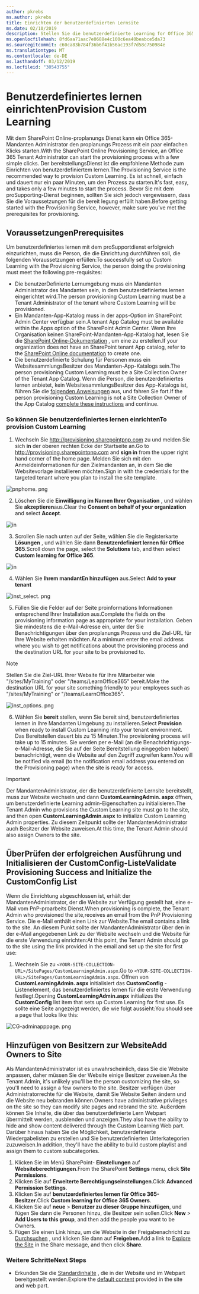 ```yaml
---
author: pkrebs
ms.author: pkrebs
title: Einrichten der benutzerdefinierten Lernsite
ms.date: 02/10/2019
description: Stellen Sie die benutzerdefinierte Learning for Office 365-Website über das SharePoint-bereitstellungsModul zur Verfügung.
ms.openlocfilehash: 8fd6aa71aac7e0688e4c100c6ea40beabce5da73
ms.sourcegitcommit: c60ca83b784f36b6f41b56ac193f7d58c750984e
ms.translationtype: MT
ms.contentlocale: de-DE
ms.lasthandoff: 03/12/2019
ms.locfileid: "30543755"
---
```

# <a name="provision-custom-learning"></a><span data-ttu-id="85423-103">Benutzerdefiniertes lernen einrichten</span><span class="sxs-lookup"><span data-stu-id="85423-103">Provision Custom Learning</span></span> 

<span data-ttu-id="85423-104">Mit dem SharePoint Online-proplanungs Dienst kann ein Office 365-Mandanten Administrator den proplanungs Prozess mit ein paar einfachen Klicks starten.</span><span class="sxs-lookup"><span data-stu-id="85423-104">With the SharePoint Online Provisioning Service, an Office 365 Tenant Administrator can start the provisioning process with a few simple clicks.</span></span> <span data-ttu-id="85423-105">Der bereitstellungsDienst ist die empfohlene Methode zum Einrichten von benutzerdefiniertem lernen.</span><span class="sxs-lookup"><span data-stu-id="85423-105">The Provisioning Service is the recommended way to provision Custom Learning.</span></span> <span data-ttu-id="85423-106">Es ist schnell, einfach und dauert nur ein paar Minuten, um den Prozess zu starten.</span><span class="sxs-lookup"><span data-stu-id="85423-106">It's fast, easy, and takes only a few minutes to start the process.</span></span> <span data-ttu-id="85423-107">Bevor Sie mit dem proSupporting-Dienst beginnen, sollten Sie sich jedoch vergewissern, dass Sie die Voraussetzungen für die bereit legung erfüllt haben.</span><span class="sxs-lookup"><span data-stu-id="85423-107">Before getting started with the Provisioning Service, however, make sure you've met the prerequisites for provisioning.</span></span>

## <a name="prerequisites"></a><span data-ttu-id="85423-108">Voraussetzungen</span><span class="sxs-lookup"><span data-stu-id="85423-108">Prerequisites</span></span>
 
<span data-ttu-id="85423-109">Um benutzerdefiniertes lernen mit dem proSupportdienst erfolgreich einzurichten, muss die Person, die die Einrichtung durchführen soll, die folgenden Voraussetzungen erfüllen:</span><span class="sxs-lookup"><span data-stu-id="85423-109">To successfully set up Custom Learning with the Provisioning Service, the person doing the provisioning must meet the following pre-requisites:</span></span> 
 
- <span data-ttu-id="85423-110">Die benutzerDefinierte Lernumgebung muss ein Mandanten Administrator des Mandanten sein, in dem benutzerdefiniertes lernen eingerichtet wird.</span><span class="sxs-lookup"><span data-stu-id="85423-110">The person provisioning Custom Learning must be a Tenant Administrator of the tenant where Custom Learning will be provisioned.</span></span>  
- <span data-ttu-id="85423-111">Ein Mandanten-App-Katalog muss in der apps-Option im SharePoint Admin Center verfügbar sein.</span><span class="sxs-lookup"><span data-stu-id="85423-111">A tenant App Catalog must be available within the Apps option of the SharePoint Admin Center.</span></span> <span data-ttu-id="85423-112">Wenn Ihre Organisation keinen SharePoint-Mandanten-App-Katalog hat, lesen Sie die [SharePoint Online-Dokumentation](https://docs.microsoft.com/en-us/sharepoint/use-app-catalog) , um eine zu erstellen.</span><span class="sxs-lookup"><span data-stu-id="85423-112">If your organization does not have an SharePoint tenant App catalog, refer to the [SharePoint Online documentation](https://docs.microsoft.com/en-us/sharepoint/use-app-catalog) to create one.</span></span>  
- <span data-ttu-id="85423-113">Die benutzerdefinierte Schulung für Personen muss ein WebsitesammlungsBesitzer des Mandanten-App-Katalogs sein.</span><span class="sxs-lookup"><span data-stu-id="85423-113">The person provisioning Custom Learning must be a Site Collection Owner of the Tenant App Catalog.</span></span> <span data-ttu-id="85423-114">Wenn die Person, die benutzerdefiniertes lernen anbietet, kein WebsitesammlungsBesitzer des App-Katalogs ist, führen Sie die [folgenden Anweisungen](addappadmin.md) aus, und fahren Sie fort.</span><span class="sxs-lookup"><span data-stu-id="85423-114">If the person provisioning Custom Learning is not a Site Collection Owner of the App Catalog [complete these instructions](addappadmin.md) and continue.</span></span> 

### <a name="to-provision-custom-learning"></a><span data-ttu-id="85423-115">So können Sie benutzerdefiniertes lernen einrichten</span><span class="sxs-lookup"><span data-stu-id="85423-115">To provision Custom Learning</span></span>

1. <span data-ttu-id="85423-116">Wechseln Sie http://provisioning.sharepointpnp.com zu und melden Sie sich **in** der oberen rechten Ecke der Startseite an.</span><span class="sxs-lookup"><span data-stu-id="85423-116">Go to http://provisioning.sharepointpnp.com and **sign in** from the upper right hand corner of the home page.</span></span>  <span data-ttu-id="85423-117">Melden Sie sich mit den Anmeldeinformationen für den Zielmandanten an, in dem Sie die Websitevorlage installieren möchten.</span><span class="sxs-lookup"><span data-stu-id="85423-117">Sign in with the  credentials for the targeted tenant where you plan to install the site template.</span></span>

![pnphome. png](media/inst_signin.png)

2. <span data-ttu-id="85423-119">Löschen Sie die **Einwilligung im Namen Ihrer Organisation** , und wählen Sie **akzeptieren**aus.</span><span class="sxs-lookup"><span data-stu-id="85423-119">Clear the **Consent on behalf of your organization** and select **Accept**.</span></span>

![in](media/inst_perms.png)

3. <span data-ttu-id="85423-121">Scrollen Sie nach unten auf der Seite, wählen Sie die Registerkarte **Lösungen** , und wählen Sie dann **Benutzerdefiniert lernen für Office 365**.</span><span class="sxs-lookup"><span data-stu-id="85423-121">Scroll down the page, select the **Solutions** tab, and then select **Custom learning for Office 365**.</span></span> 

![in](media/inst_select.png)

4. <span data-ttu-id="85423-123">Wählen Sie **Ihrem mandantEn hinzufügen** aus.</span><span class="sxs-lookup"><span data-stu-id="85423-123">Select **Add to your tenant**</span></span>

![inst_select. png](media/inst_add.png)

5. <span data-ttu-id="85423-125">Füllen Sie die Felder auf der Seite proinformations Informationen entsprechend Ihrer Installation aus.</span><span class="sxs-lookup"><span data-stu-id="85423-125">Complete the fields on the provisioning information page as appropriate for your installation.</span></span> <span data-ttu-id="85423-126">Geben Sie mindestens die e-Mail-Adresse ein, unter der Sie Benachrichtigungen über den proplanungs Prozess und die Ziel-URL für Ihre Website erhalten möchten.</span><span class="sxs-lookup"><span data-stu-id="85423-126">At a minimum enter the email address where you wish to get notifications about the provisioning process and the destination URL for your site to be provisioned to.</span></span>  
> [!NOTE]
> <span data-ttu-id="85423-127">Stellen Sie die Ziel-URL Ihrer Website für Ihre Mitarbeiter wie "/sites/MyTraining" oder "/teams/LearnOffice365" bereit.</span><span class="sxs-lookup"><span data-stu-id="85423-127">Make the destination URL for your site something friendly to your employees such as "/sites/MyTraining" or "/teams/LearnOffice365".</span></span>

![inst_options. png](media/inst_options.png)

6. <span data-ttu-id="85423-129">Wählen Sie **bereit** stellen, wenn Sie bereit sind, benutzerdefiniertes lernen in Ihre Mandanten Umgebung zu installieren.</span><span class="sxs-lookup"><span data-stu-id="85423-129">Select **Provision** when ready to install Custom Learning into your tenant environment.</span></span>  <span data-ttu-id="85423-130">Das Bereitstellen dauert bis zu 15 Minuten.</span><span class="sxs-lookup"><span data-stu-id="85423-130">The provisioning process will take up to 15 minutes.</span></span> <span data-ttu-id="85423-131">Sie werden per e-Mail (an die Benachrichtigungs-e-Mail-Adresse, die Sie auf der Seite Bereitstellung eingegeben haben) benachrichtigt, wenn die Website auf den Zugriff zugreifen kann.</span><span class="sxs-lookup"><span data-stu-id="85423-131">You will be notified via email (to the notification email address you entered on the Provisioning page) when the site is ready for access.</span></span> 

> [!IMPORTANT]
> <span data-ttu-id="85423-132">Der MandantenAdministrator, der die benutzerdefinierte Lernsite bereitstellt, muss zur Website wechseln und dann **CustomLearningAdmin. aspx** öffnen, um benutzerdefinierte Learning admin-Eigenschaften zu initialisieren.</span><span class="sxs-lookup"><span data-stu-id="85423-132">The Tenant Admin who provisions the Custom Learning site must go to the site, and then open **CustomLearningAdmin.aspx** to initialize Custom Learning Admin properties.</span></span> <span data-ttu-id="85423-133">Zu diesem Zeitpunkt sollte der MandantenAdministrator auch Besitzer der Website zuweisen.</span><span class="sxs-lookup"><span data-stu-id="85423-133">At this time, the Tenant Admin should also assign Owners to the site.</span></span> 

## <a name="validate-provisioning-success-and-initialize-the-customconfig-list"></a><span data-ttu-id="85423-134">ÜberPrüfen der erfolgreichen Ausführung und Initialisieren der CustomConfig-Liste</span><span class="sxs-lookup"><span data-stu-id="85423-134">Validate Provisioning Success and Initialize the CustomConfig List</span></span>

<span data-ttu-id="85423-135">Wenn die Einrichtung abgeschlossen ist, erhält der MandantenAdministrator, der die Website zur Verfügung gestellt hat, eine e-Mail vom PnP-proarbeits Dienst.</span><span class="sxs-lookup"><span data-stu-id="85423-135">When provisioning is complete, the Tenant Admin who provisioned the site,receives an email from the PnP Provisioning Service.</span></span> <span data-ttu-id="85423-136">Die e-Mail enthält einen Link zur Website.</span><span class="sxs-lookup"><span data-stu-id="85423-136">The email contains a link to the site.</span></span> <span data-ttu-id="85423-137">An diesem Punkt sollte der MandantenAdministrator über den in der e-Mail angegebenen Link zu der Website wechseln und die Website für die erste Verwendung einrichten:</span><span class="sxs-lookup"><span data-stu-id="85423-137">At this point, the Tenant Admin should go to the site using the link provided in the email and set up the site for first use:</span></span>

1. <span data-ttu-id="85423-138">Wechseln Sie zu `<YOUR-SITE-COLLECTION-URL>/SitePages/CustomLearningAdmin.aspx`.</span><span class="sxs-lookup"><span data-stu-id="85423-138">Go to `<YOUR-SITE-COLLECTION-URL>/SitePages/CustomLearningAdmin.aspx`.</span></span> <span data-ttu-id="85423-139">Öffnen von **CustomLearningAdmin. aspx** initialisiert das **CustomConfig** -Listenelement, das benutzerdefiniertes lernen für die erste Verwendung festlegt.</span><span class="sxs-lookup"><span data-stu-id="85423-139">Opening **CustomLearningAdmin.aspx** initializes the **CustomConfig** list item that sets up Custom Learning for first use.</span></span> <span data-ttu-id="85423-140">Es sollte eine Seite angezeigt werden, die wie folgt aussieht:</span><span class="sxs-lookup"><span data-stu-id="85423-140">You should see a page that looks like this:</span></span>

![CG-adminapppage. png](media/cg-adminapppage.png)

## <a name="add-owners-to-site"></a><span data-ttu-id="85423-142">Hinzufügen von Besitzern zur Website</span><span class="sxs-lookup"><span data-stu-id="85423-142">Add Owners to Site</span></span>
<span data-ttu-id="85423-143">Als MandantenAdministrator ist es unwahrscheinlich, dass Sie die Website anpassen, daher müssen Sie der Website einige Besitzer zuweisen.</span><span class="sxs-lookup"><span data-stu-id="85423-143">As the Tenant Admin, it's unlikely you'll be the person customizing the site, so you'll need to assign a few owners to the site.</span></span> <span data-ttu-id="85423-144">Besitzer verfügen über Administratorrechte für die Website, damit Sie Website Seiten ändern und die Website neu bebranden können.</span><span class="sxs-lookup"><span data-stu-id="85423-144">Owners have administrative privileges on the site so they can modify site pages and rebrand the site.</span></span> <span data-ttu-id="85423-145">Außerdem können Sie Inhalte, die über das benutzerdefinierte Lern Webpart übermittelt werden, ausblenden und anzeigen.</span><span class="sxs-lookup"><span data-stu-id="85423-145">They also have the ability to hide and show content delivered through the Custom Learning Web part.</span></span> <span data-ttu-id="85423-146">Darüber hinaus haben Sie die Möglichkeit, benutzerdefinierte Wiedergabelisten zu erstellen und Sie benutzerdefinierten Unterkategorien zuzuweisen.</span><span class="sxs-lookup"><span data-stu-id="85423-146">In addition, they'll have the ability to build custom playlist and assign them to custom subcategories.</span></span>  

1. <span data-ttu-id="85423-147">Klicken Sie im Menü SharePoint- **Einstellungen** auf **Websiteberechtigungen**.</span><span class="sxs-lookup"><span data-stu-id="85423-147">From the SharePoint **Settings** menu, click **Site Permissions**.</span></span>
2. <span data-ttu-id="85423-148">Klicken Sie auf **Erweiterte Berechtigungseinstellungen**.</span><span class="sxs-lookup"><span data-stu-id="85423-148">Click **Advanced Permission Settings**.</span></span>
3. <span data-ttu-id="85423-149">Klicken Sie auf **benutzerdefiniertes lernen für Office 365-Besitzer**.</span><span class="sxs-lookup"><span data-stu-id="85423-149">Click **Custom learning for Office 365 Owners**.</span></span>
4. <span data-ttu-id="85423-150">Klicken Sie auf **neue** > **Benutzer zu dieser Gruppe hinzufügen**, und fügen Sie dann die Personen hinzu, die Besitzer sein sollen.</span><span class="sxs-lookup"><span data-stu-id="85423-150">Click **New** > **Add Users to this group**, and then add the people you want to be Owners.</span></span> 
5. <span data-ttu-id="85423-151">Fügen Sie einen Link hinzu, um die Website in der Freigabenachricht zu [Durchsuchen](https://docs.microsoft.com/en-us/Office365/CustomLearning/custom_explore) , und klicken Sie dann auf **Freigeben**.</span><span class="sxs-lookup"><span data-stu-id="85423-151">Add a link to [Explore the Site](https://docs.microsoft.com/en-us/Office365/CustomLearning/custom_explore) in the Share message, and then click **Share**.</span></span>

### <a name="next-steps"></a><span data-ttu-id="85423-152">Weitere Schritte</span><span class="sxs-lookup"><span data-stu-id="85423-152">Next Steps</span></span>
- <span data-ttu-id="85423-153">Erkunden Sie die [Standardinhalte](custom_exploresite.md) , die in der Website und im Webpart bereitgestellt werden.</span><span class="sxs-lookup"><span data-stu-id="85423-153">Explore the [default content](custom_exploresite.md) provided in the site and web part.</span></span>
